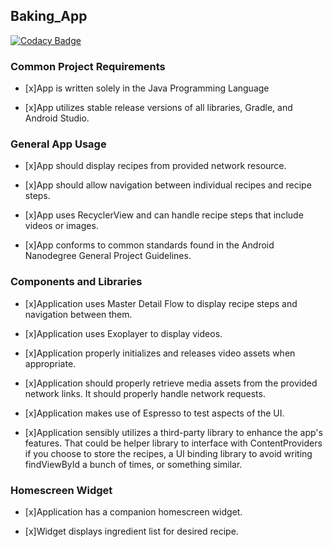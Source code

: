 ## Baking_App

[![Codacy Badge](https://api.codacy.com/project/badge/Grade/f2a095c0df3b4ef2a7a9a58667cc94ea)](https://www.codacy.com/app/jimfo/Baking_App?utm_source=github.com&amp;utm_medium=referral&amp;utm_content=jimfo/Baking_App&amp;utm_campaign=Badge_Grade)

### Common Project Requirements
- [x]App is written solely in the Java Programming Language

- [x]App utilizes stable release versions of all libraries, Gradle, and Android Studio.

### General App Usage
- [x]App should display recipes from provided network resource.

- [x]App should allow navigation between individual recipes and recipe steps.

- [x]App uses RecyclerView and can handle recipe steps that include videos or images.

- [x]App conforms to common standards found in the Android Nanodegree General Project Guidelines.

### Components and Libraries
- [x]Application uses Master Detail Flow to display recipe steps and navigation between them.

- [x]Application uses Exoplayer to display videos.

- [x]Application properly initializes and releases video assets when appropriate.

- [x]Application should properly retrieve media assets from the provided network links. It should properly handle network requests.

- [x]Application makes use of Espresso to test aspects of the UI.

- [x]Application sensibly utilizes a third-party library to enhance the app's features. That could be helper library to interface with ContentProviders if you choose to store the recipes, a UI binding library to avoid writing findViewById a bunch of times, or something similar.

### Homescreen Widget
- [x]Application has a companion homescreen widget.

- [x]Widget displays ingredient list for desired recipe.
